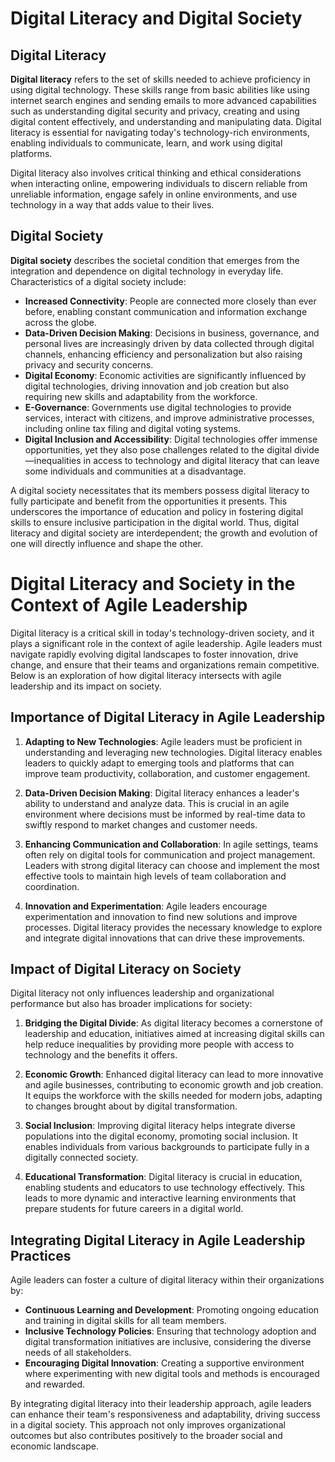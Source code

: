 # Digital Literacy and Digital Society

## Digital Literacy

**Digital literacy** refers to the set of skills needed to achieve proficiency in using digital technology. These skills range from basic abilities like using internet search engines and sending emails to more advanced capabilities such as understanding digital security and privacy, creating and using digital content effectively, and understanding and manipulating data. Digital literacy is essential for navigating today's technology-rich environments, enabling individuals to communicate, learn, and work using digital platforms.

Digital literacy also involves critical thinking and ethical considerations when interacting online, empowering individuals to discern reliable from unreliable information, engage safely in online environments, and use technology in a way that adds value to their lives.

## Digital Society

**Digital society** describes the societal condition that emerges from the integration and dependence on digital technology in everyday life. Characteristics of a digital society include:

- **Increased Connectivity**: People are connected more closely than ever before, enabling constant communication and information exchange across the globe.
- **Data-Driven Decision Making**: Decisions in business, governance, and personal lives are increasingly driven by data collected through digital channels, enhancing efficiency and personalization but also raising privacy and security concerns.
- **Digital Economy**: Economic activities are significantly influenced by digital technologies, driving innovation and job creation but also requiring new skills and adaptability from the workforce.
- **E-Governance**: Governments use digital technologies to provide services, interact with citizens, and improve administrative processes, including online tax filing and digital voting systems.
- **Digital Inclusion and Accessibility**: Digital technologies offer immense opportunities, yet they also pose challenges related to the digital divide—inequalities in access to technology and digital literacy that can leave some individuals and communities at a disadvantage.

A digital society necessitates that its members possess digital literacy to fully participate and benefit from the opportunities it presents. This underscores the importance of education and policy in fostering digital skills to ensure inclusive participation in the digital world. Thus, digital literacy and digital society are interdependent; the growth and evolution of one will directly influence and shape the other.




# Digital Literacy and Society in the Context of Agile Leadership

Digital literacy is a critical skill in today's technology-driven society, and it plays a significant role in the context of agile leadership. Agile leaders must navigate rapidly evolving digital landscapes to foster innovation, drive change, and ensure that their teams and organizations remain competitive. Below is an exploration of how digital literacy intersects with agile leadership and its impact on society.

## Importance of Digital Literacy in Agile Leadership

1. **Adapting to New Technologies**: Agile leaders must be proficient in understanding and leveraging new technologies. Digital literacy enables leaders to quickly adapt to emerging tools and platforms that can improve team productivity, collaboration, and customer engagement.

2. **Data-Driven Decision Making**: Digital literacy enhances a leader's ability to understand and analyze data. This is crucial in an agile environment where decisions must be informed by real-time data to swiftly respond to market changes and customer needs.

3. **Enhancing Communication and Collaboration**: In agile settings, teams often rely on digital tools for communication and project management. Leaders with strong digital literacy can choose and implement the most effective tools to maintain high levels of team collaboration and coordination.

4. **Innovation and Experimentation**: Agile leaders encourage experimentation and innovation to find new solutions and improve processes. Digital literacy provides the necessary knowledge to explore and integrate digital innovations that can drive these improvements.

## Impact of Digital Literacy on Society

Digital literacy not only influences leadership and organizational performance but also has broader implications for society:

1. **Bridging the Digital Divide**: As digital literacy becomes a cornerstone of leadership and education, initiatives aimed at increasing digital skills can help reduce inequalities by providing more people with access to technology and the benefits it offers.

2. **Economic Growth**: Enhanced digital literacy can lead to more innovative and agile businesses, contributing to economic growth and job creation. It equips the workforce with the skills needed for modern jobs, adapting to changes brought about by digital transformation.

3. **Social Inclusion**: Improving digital literacy helps integrate diverse populations into the digital economy, promoting social inclusion. It enables individuals from various backgrounds to participate fully in a digitally connected society.

4. **Educational Transformation**: Digital literacy is crucial in education, enabling students and educators to use technology effectively. This leads to more dynamic and interactive learning environments that prepare students for future careers in a digital world.

## Integrating Digital Literacy in Agile Leadership Practices

Agile leaders can foster a culture of digital literacy within their organizations by:

- **Continuous Learning and Development**: Promoting ongoing education and training in digital skills for all team members.
- **Inclusive Technology Policies**: Ensuring that technology adoption and digital transformation initiatives are inclusive, considering the diverse needs of all stakeholders.
- **Encouraging Digital Innovation**: Creating a supportive environment where experimenting with new digital tools and methods is encouraged and rewarded.

By integrating digital literacy into their leadership approach, agile leaders can enhance their team's responsiveness and adaptability, driving success in a digital society. This approach not only improves organizational outcomes but also contributes positively to the broader social and economic landscape.



